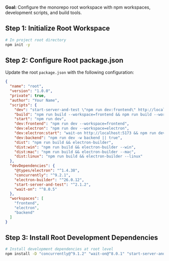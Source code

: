 **Goal:** Configure the monorepo root workspace with npm workspaces, development scripts, and build tools.

## Step 1: Initialize Root Workspace

```bash
# In project root directory
npm init -y
```

## Step 2: Configure Root package.json

Update the root `package.json` with the following configuration:

```json
{
  "name": "root",
  "version": "1.0.0",
  "private": true,
  "author": "Your Name",
  "scripts": {
    "dev": "start-server-and-test \"npm run dev:frontend\" http://localhost:5173 \"npm run dev:electron:start\"",
    "build": "npm run build --workspace=frontend && npm run build --workspace=electron",
    "start": "npm run dev",
    "dev:frontend": "npm run dev --workspace=frontend",
    "dev:electron": "npm run dev --workspace=electron",
    "dev:electron:start": "wait-on http://localhost:5173 && npm run dev --workspace=electron",
    "dev:backend": "npm run dev -w backend || true",
    "dist": "npm run build && electron-builder",
    "dist:win": "npm run build && electron-builder --win",
    "dist:mac": "npm run build && electron-builder --mac",
    "dist:linux": "npm run build && electron-builder --linux"
  },
  "devDependencies": {
    "@types/electron": "^1.4.38",
    "concurrently": "^9.2.1",
    "electron-builder": "^26.0.12",
    "start-server-and-test": "^2.1.2",
    "wait-on": "^8.0.5"
  },
  "workspaces": [
    "frontend",
    "electron",
    "backend"
  ]
}
```

## Step 3: Install Root Development Dependencies

```bash
# Install development dependencies at root level
npm install -D "concurrently@^9.1.2" "wait-on@^8.0.1" "start-server-and-test@^2.1.2"
```
